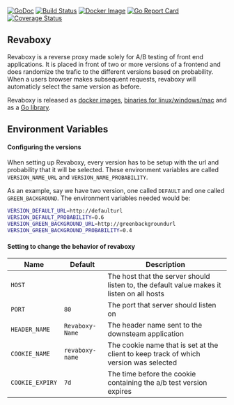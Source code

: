 [![GoDoc](https://godoc.org/github.com/lindell/revaboxy/pkg/revaboxy?status.svg)](https://godoc.org/github.com/lindell/revaboxy/pkg/revaboxy)
[![Build Status](https://travis-ci.org/lindell/revaboxy.svg?branch=master)](https://travis-ci.org/lindell/revaboxy)
[![Docker Image](https://images.microbadger.com/badges/image/lindell/revaboxy.svg)](https://hub.docker.com/r/lindell/revaboxy)
[![Go Report Card](https://goreportcard.com/badge/github.com/lindell/revaboxy)](https://goreportcard.com/report/github.com/lindell/revaboxy)
[![Coverage Status](https://coveralls.io/repos/github/lindell/revaboxy/badge.svg?branch=master)](https://coveralls.io/github/lindell/revaboxy?branch=master)

Revaboxy
----
Revaboxy is a reverse proxy made solely for A/B testing of front end applications.
It is placed in front of two or more versions of a frontend and does randomize the trafic to the different versions based on probability.
When a users browser makes subsequent requests, revaboxy will automaticly select the same version as before.


Revaboxy is released as [docker images](https://hub.docker.com/r/lindell/revaboxy/tags), [binaries for linux/windows/mac](https://github.com/lindell/revaboxy/releases) and as a [Go library](https://godoc.org/github.com/lindell/revaboxy/pkg/revaboxy).

Environment Variables
----

#### Configuring the versions
When setting up Revaboxy, every version has to be setup with the url and probability that it will be selected.
These environment variables are called `VERSION_NAME_URL` and `VERSION_NAME_PROBABILITY`.

As an example, say we have two version, one called `DEFAULT` and one called `GREEN_BACKGROUND`. The environment variables needed would be:

```bash
VERSION_DEFAULT_URL=http://defaulturl
VERSION_DEFAULT_PROBABILITY=0.6
VERSION_GREEN_BACKGROUND_URL=http://greenbackgroundurl
VERSION_GREEN_BACKGROUND_PROBABILITY=0.4
```

#### Setting to change the behavior of revaboxy
| Name            | Default         | Description                                                                               |
| --------------- | --------------- | ----------------------------------------------------------------------------------------- |
| `HOST`          | ` `             | The host that the server should listen to, the default value makes it listen on all hosts |
| `PORT`          | `80`            | The port that server should listen on                                                     |
| `HEADER_NAME`   | `Revaboxy-Name` | The header name sent to the downsteam application                                         |
| `COOKIE_NAME`   | `revaboxy-name` | The cookie name that is set at the client to keep track of which version was selected     |
| `COOKIE_EXPIRY` | `7d`            | The time before the cookie containing the a/b test version expires                        |
